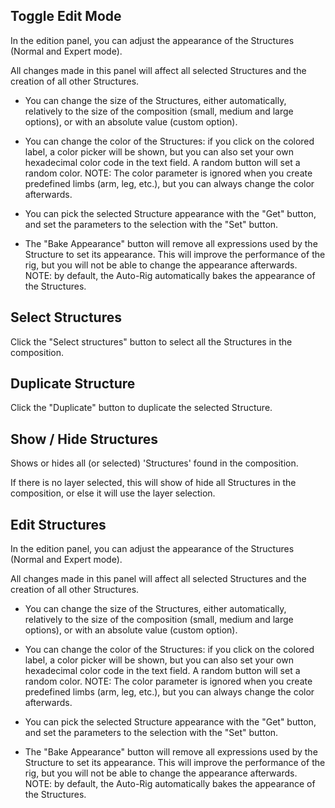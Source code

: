 ## Toggle Edit Mode

In the edition panel, you can adjust the appearance of the Structures (Normal and Expert mode).

All changes made in this panel will affect all selected Structures and the creation of all other Structures.

- You can change the size of the Structures, either automatically, relatively to the size of the composition (small, medium and large options), or with an absolute value (custom option).

- You can change the color of the Structures: if you click on the colored label, a color picker will be shown, but you can also set your own hexadecimal color code in the text field. A random button will set a random color.
NOTE: The color parameter is ignored when you create predefined limbs (arm, leg, etc.), but you can always change the color afterwards.

- You can pick the selected Structure appearance with the "Get" button, and set the parameters to the selection with the "Set" button.

- The "Bake Appearance" button will remove all expressions used by the Structure to set its appearance. This will improve the performance of the rig, but you will not be able to change the appearance afterwards.
NOTE: by default, the Auto-Rig automatically bakes the appearance of the Structures.

## Select Structures

Click the "Select structures" button to select all the Structures in the composition.

## Duplicate Structure

Click the "Duplicate" button to duplicate the selected Structure.

## Show / Hide Structures

Shows or hides all (or selected) 'Structures' found in the composition.

If there is no layer selected, this will show of hide all Structures in the composition, or else it will use the layer selection.

## Edit Structures

In the edition panel, you can adjust the appearance of the Structures (Normal and Expert mode).

All changes made in this panel will affect all selected Structures and the creation of all other Structures.

- You can change the size of the Structures, either automatically, relatively to the size of the composition (small, medium and large options), or with an absolute value (custom option).

- You can change the color of the Structures: if you click on the colored label, a color picker will be shown, but you can also set your own hexadecimal color code in the text field. A random button will set a random color.
NOTE: The color parameter is ignored when you create predefined limbs (arm, leg, etc.), but you can always change the color afterwards.

- You can pick the selected Structure appearance with the "Get" button, and set the parameters to the selection with the "Set" button.

- The "Bake Appearance" button will remove all expressions used by the Structure to set its appearance. This will improve the performance of the rig, but you will not be able to change the appearance afterwards.
NOTE: by default, the Auto-Rig automatically bakes the appearance of the Structures.
